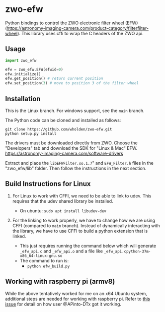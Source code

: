 # zwo-efw

Python bindings to control the ZWO electronic filter wheel (EFW) (https://astronomy-imaging-camera.com/product-category/filterfilter-wheel). This library uses cffi to wrap the C headers of the ZWO api. 

## Usage

```python
import zwo_efw

efw = zwo_efw.EFW(efwid=0)
efw.initialize()
efw.get_position() # return current position
efw.set_position(3) # move to position 3 of the filter wheel
```

## Installation
This is the Linux branch. For windows support, see the `main` branch.

The Python code can be cloned and installed as follows:

```
git clone https://github.com/wholden/zwo-efw.git
python setup.py install
```

The drivers must be downloaded directly from ZWO. Choose the "Developers" tab and download the SDK for "Linux & Mac" EFW.
https://astronomy-imaging-camera.com/software-drivers

Extract and place the `libEFWFilter.so.1.7`" and `EFW_Filter.h` files in the "zwo_efw/lib" folder. Then follow the instructions in the next section.

## Build Instructions for Linux
1. For Linux to work with CFFI, we need to be able to link to udev. This requires that the udev shared library be installed. 
   * On ubuntu: `sudo apt install libudev-dev`

2. For the linking to work properly, we have to change how we are using CFFI (compared to `main` branch). Instead of dynamically interacting with the library, we have to use CFFI to build a python extension that is linked.
   * This just requires running the command below which will generate `_efw_api.c` and `_efw_api.o` and a file like `_efw_api.cpython-37m-x86_64-linux-gnu.so`
   * The command to run is:
      * `python efw_build.py` 

## Working with raspberry pi (armv8)
While the above tentatively worked for me on an x64 Ubuntu system, additional steps are needed for working with raspberry pi. Refer to [this issue](https://github.com/wholden/zwo-efw/issues/1) for detail on how user @APinto-DTx got it working.
